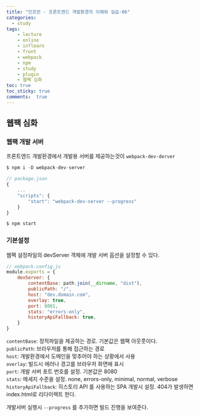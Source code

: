 ```yaml
---
title: "인프런 - 프론트엔드 개발환경의 이해와 실습-06"
categories: 
  - study
tags: 
    - lecture
    - online
    - inflearn
    - front
    - webpack
    - npm
    - study
    - plugin
    - 웹팩 심화
toc: true
toc_sticky: true
comments:  true
---
```


## 웹팩 심화


### 웹팩 개발 서버
프론트엔드 개발환경에서 개발용 서버를 제공하는것이 `webpack-dev-derver`

``` javascript
$ npm i -D webpack-dev-server

// package.json
{
    ...
    "scripts": {
        "start": "webpack-dev-server --progress"
    }
}

$ npm start
```

### 기본설정
웹팩 설정파일의 devServer 객체에 개발 서버 옵션을 설정할 수 있다.
``` javascript
// webpack.config.js
module.exports = {
    devServer: {
        contentBase: path.join(__dirname, "dist"), 
        publicPath: "/",
        host: "dev.domain.com",
        overlay: true,
        port: 8081,
        stats: "errors-only",
        historyApiFallback: true,
    }
}
```
`contentBase`: 정적파일을 제공하는 경로. 기본값은 웹팩 아웃풋이다.  
`publicPath`: 브라우저를 통해 접근하는 경로  
`host`: 개발환경에서 도메인을 맞추어야 하는 상황에서 사용  
`overlay`: 빌드시 에러나 경고를 브라우저 화면에 표시  
`port`: 개발 서버 포트 번호를 설정. 기본값은 8080  
`stats`: 메세지 수준을 설정. none, errors-only, minimal, normal, verbose  
`historyApiFallback`: 히스토리 API 를 사용하는 SPA 개발시 설정. 404가 발생하면 index.html로 리다이렉트 한다.  
  
개발서버 실행시 `--progress` 를 추가하면 빌드 진행을 보여준다.